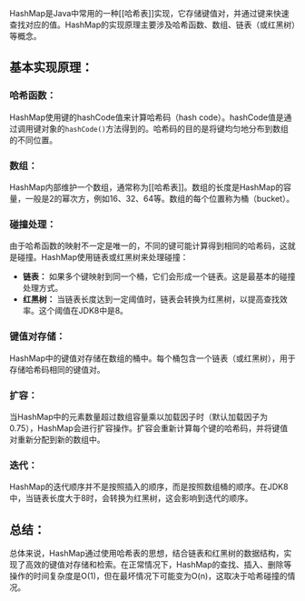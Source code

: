 HashMap是Java中常用的一种[[哈希表]]实现，它存储键值对，并通过键来快速查找对应的值。HashMap的实现原理主要涉及哈希函数、数组、链表（或红黑树）等概念。
## 基本实现原理：

### 哈希函数：
HashMap使用键的hashCode值来计算哈希码（hash code）。hashCode值是通过调用键对象的`hashCode()`方法得到的。哈希码的目的是将键均匀地分布到数组的不同位置。
### 数组：
HashMap内部维护一个数组，通常称为[[哈希表]]。数组的长度是HashMap的容量，一般是2的幂次方，例如16、32、64等。数组的每个位置称为桶（bucket）。
### 碰撞处理：
由于哈希函数的映射不一定是唯一的，不同的键可能计算得到相同的哈希码，这就是碰撞。HashMap使用链表或红黑树来处理碰撞：
   - **链表：** 如果多个键映射到同一个桶，它们会形成一个链表。这是最基本的碰撞处理方式。
   - **红黑树：** 当链表长度达到一定阈值时，链表会转换为红黑树，以提高查找效率。这个阈值在JDK8中是8。
### 键值对存储：
HashMap中的键值对存储在数组的桶中。每个桶包含一个链表（或红黑树），用于存储哈希码相同的键值对。
### 扩容：
当HashMap中的元素数量超过数组容量乘以加载因子时（默认加载因子为0.75），HashMap会进行扩容操作。扩容会重新计算每个键的哈希码，并将键值对重新分配到新的数组中。
### 迭代：
HashMap的迭代顺序并不是按照插入的顺序，而是按照数组桶的顺序。在JDK8中，当链表长度大于8时，会转换为红黑树，这会影响到迭代的顺序。
## 总结：
总体来说，HashMap通过使用哈希表的思想，结合链表和红黑树的数据结构，实现了高效的键值对存储和检索。在正常情况下，HashMap的查找、插入、删除等操作的时间复杂度是O(1)，但在最坏情况下可能变为O(n)，这取决于哈希碰撞的情况。